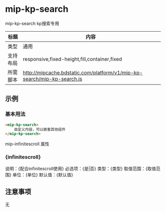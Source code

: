 # mip-kp-search

mip-kp-search kp搜索专用

标题|内容
----|----
类型|通用
支持布局|responsive,fixed-height,fill,container,fixed
所需脚本|http://mipcache.bdstatic.com/platform/v1/mip-kp-search/mip-kp-search.js

## 示例

### 基本用法
```html
<mip-kp-search>
    自定义内容，可以嵌套其他组件
</mip-kp-search>
```

mip-infinitescroll 属性

### {infinitescroll}

说明：{配合infinitescroll使用}
必选项：{是|否}
类型：{类型}
取值范围：{取值范围}
单位：{单位}
默认值：{默认值}

## 注意事项
无

